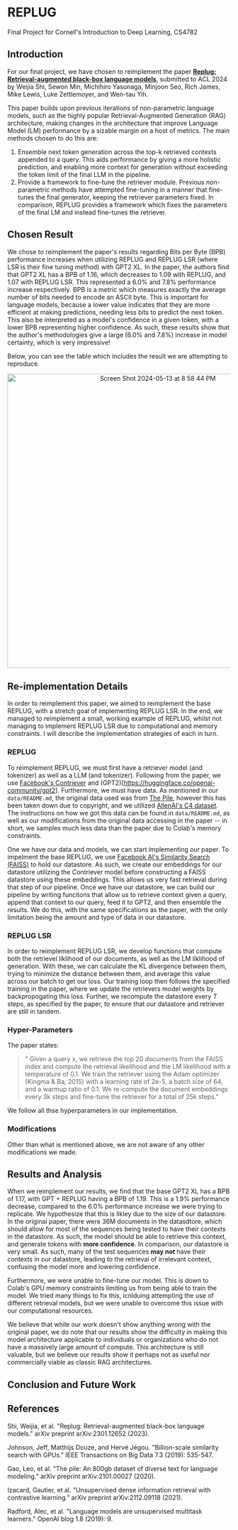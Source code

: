 # REPLUG
Final Project for Cornell's Introduction to Deep Learning, CS4782

## Introduction

For our final project, we have chosen to reimplement the paper [**Replug: Retrieval-augmented black-box language models**](https://arxiv.org/abs/2301.12652), submitted to ACL 2024 by Weijia Shi, Sewon Min, Michihiro Yasunaga, Minjoon Seo, Rich James, Mike Lewis, Luke Zettlemoyer, and Wen-tau Yih.

This paper builds upon previous iterations of non-parametric language models, such as the highly popular Retrieval-Augmented Generation (RAG) architecture, making changes in the architecture that improve Language Model (LM) performance by a sizable margin on a host of metrics. The main methods chosen to do this are:

1. Ensemble next token generation across the top-k retrieved contexts appended to a query. This aids performance by giving a more holistic prediction, and enabling more context for generation without exceeding the token limit of the final LLM in the pipeline.
2. Provide a framework to fine-tune the retriever module. Previous non-parametric methods have attempted fine-tuning in a manner that fine-tunes the final generator, keeping the retriever parameters fixed. In comparison, REPLUG provides a framework which fixes the parameters of the final LM and instead fine-tunes the retriever.

## Chosen Result

We chose to reimplement the paper's results regarding Bits per Byte (BPB) performance increases when utilizing REPLUG and REPLUG LSR (where LSR is their fine tuning method) with GPT2 XL. In the paper, the authors find that GPT2 XL has a BPB of 1.16, which decreases to 1.09 with REPLUG, and 1.07 with REPLUG LSR. This represented a 6.0% and 7.8% performance increase respectively. BPB is a metric which measures exactly the average number of bits needed to encode an ASCII byte. This is important for language models, because a lower value indicates that they are more efficient at making predictions, needing less bits to predict the next token. This also be interpreted as a model's confidence in a given token, with a lower BPB representing higher confidence. As such, these results show that the author's methodologies give a large (6.0% and 7.8%) increase in model certainty, which is very impressive! 

Below, you can see the table which includes the result we are attempting to reproduce.

<p align="center">
  <img width="663" alt="Screen Shot 2024-05-13 at 8 58 44 PM" src="https://github.com/SashaBoguraev/REPLUG/assets/52136865/ce661231-8270-44fe-8117-0b40289d73e4">
<p>
  
## Re-implementation Details

In order to reimplement this paper, we aimed to reimplement the base REPLUG, with a stretch goal of implementing REPLUG LSR. In the end, we managed to reimplement a small, working example of REPLUG, whilst not managing to implement REPLUG LSR due to computational and memory constraints. I will describe the implementation strategies of each in turn.

### REPLUG

To reimplement REPLUG, we must first have a retriever model (and tokenizer) as well as a LLM (and tokenizer). Following from the paper, we use [Facebook's Contriever](https://huggingface.co/facebook/contriever) and (GPT2)[https://huggingface.co/openai-community/gpt2]. Furthermore, we must have data. As mentioned in our `data/README.md`, the original data used was from [The Pile](https://pile.eleuther.ai/), however this has been taken down due to copyright, and we utilized [AllenAI's C4 dataset](https://huggingface.co/datasets/allenai/c4). The instructions on how we got this data can be found in `data/README.md`, as well as our modifications from the original data accessing in the paper -- in short, we samples much less data than the paper due to Colab's memory constraints.

One we have our data and models, we can start implementing our paper. To impelment the base REPLUG, we use [Facebook AI's Similarity Search (FAISS)](https://arxiv.org/abs/1702.08734) to hold our datastore. As such, we create our embeddings for our datastore utilizing the Contriever model before constructing a FAISS datastore using these embeddings. This allows us very fast retrieval during that step of our pipeline. Once we have our datastore, we can build our pipeline by writing funcitons that allow us to retrieve context given a query, append that context to our query, feed it to GPT2, and then ensemble the results. We do this, with the same specifications as the paper, with the only limitation being the amount and type of data in our datastore.

### REPLUG LSR 

In order to reimplement REPLUG LSR, we develop functions that compute both the retrievel liklihood of our documents, as well as the LM liklihood of generation. With these, we can calculate the KL divergence between them, trying to minimize the distance between them, and average this value across our batch to get our loss. Our training loop then follows the specified training in the paper, where we update the retrievers model weights by backpropogating this loss. Further, we recompute the datastore every _T_ steps, as specified by the paper, to ensure that our datastore and retriever are still in tandem.

### Hyper-Parameters

The paper states:

> " Given a query x, we retrieve the top 20 documents from the FAISS index and compute the retrieval likelihood and the LM likelihood with a temperature of 0.1. We train the retriever using the Adam optimizer (Kingma & Ba, 2015) with a learning rate of 2e-5, a batch size of 64, and a warmup ratio of 0.1. We re-compute the document embeddings every 3k steps and fine-tune the retriever for a total of 25k steps."

We follow all thse hyperparameters in our implementation.

### Modifications

Other than what is mentioned above, we are not aware of any other modifications we made.

## Results and Analysis

When we reimplement our results, we find that the base GPT2 XL has a BPB of 1.17, with GPT + REPLUG having a BPB of 1.19. This is a 1.9% performance decrease, compared to the 6.0% performance increase we were trying to replicate. We hypothesize that this is likley due to the size of our datastore. In the original paper, there were 36M documents in the datasdtore, which should allow for most of the sequences being tested to have their contexts in the datastore. As such, the model should be able to retrieve this context, and generate tokens with **more confidence**. In comparison, our datastore is very small. As such, many of the test sequences **may not** have their contexts in our datastore, leading to the retrieval of irrelevant context, confusing the model more and lowering confidence.

Furthermore, we were unable to fine-tune our model. This is down to Colab's GPU memory constraints limiting us from being able to train the model. We tried many things to fix this, icnlduing attempting the use of different retrieval models, but we were unable to overcome this issue with our computational resources.

We believe that while our work doesn't show anything wrong with the original paper, we do note that our results show the difficulty in making this model architecture applicable to individuals or organizations who do not have a massively large amount of compute. This architecture is still valuable, but we believe our results show it perhaps not as useful nor commercially viable as classic RAG architectures.

## Conclusion and Future Work

## References

Shi, Weijia, et al. "Replug: Retrieval-augmented black-box language models." arXiv preprint arXiv:2301.12652 (2023).

Johnson, Jeff, Matthijs Douze, and Hervé Jégou. "Billion-scale similarity search with GPUs." IEEE Transactions on Big Data 7.3 (2019): 535-547.

Gao, Leo, et al. "The pile: An 800gb dataset of diverse text for language modeling." arXiv preprint arXiv:2101.00027 (2020).

Izacard, Gautier, et al. "Unsupervised dense information retrieval with contrastive learning." arXiv preprint arXiv:2112.09118 (2021).

Radford, Alec, et al. "Language models are unsupervised multitask learners." OpenAI blog 1.8 (2019): 9.
